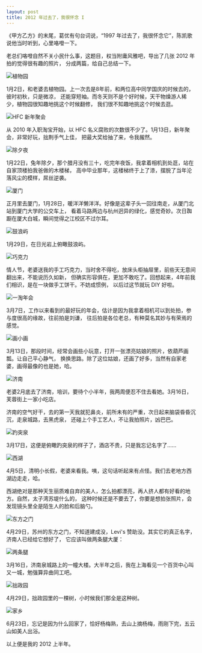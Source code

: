 ```yaml
---
layout: post
title: 2012 年过去了，我很怀念 I
---
```


《甲方乙方》的末尾，葛优有句台词说，“1997 年过去了，我很怀念它”，陈凯歌说他当时听到，心里咯噔一下。

老总们咯噔自然不关小民什么事，这题目，权当附庸风雅吧，导出了几张 2012 年拍的觉得很有趣的照片，
分成两篇，给自己总结一下。

![植物园](/assets/img/2012-recap-i/0102-arboretum.jpg)

1月2日，和老婆去植物园。上一次去是8年前，和两位高中同学国庆的时候去的，彼时初秋，只是微凉，
还能穿短袖。而冬天则不是个好时候，天干物燥游人稀少，植物园很知趣地挑这个时候翻修，
我们很不知趣地挑这个时候去逛。

![HFC 新年聚会](/assets/img/2012-recap-i/0113-hfc.jpg)

从 2010 年入职淘宝开始，以 HFC 名义腐败的次数很不少了。1月13日，新年聚会，非常好玩，拙荆手气上佳，
把最大奖给抽了来，令我赧然。

![除夕夜](/assets/img/2012-recap-i/0122-chuxi.jpg)

1月22日，兔年除夕，那个腊月没有三十，吃完年夜饭，我拿着相机到处逛，站在自家顶楼拍我爸做的木楼梯，
高中毕业那年，这楼梯终于上了漆，摆脱了当年沦落风尘的模样，屌丝逆袭。

![厦门](/assets/img/2012-recap-i/0128-xiamen.jpg)

正月里去厦门，1月28日，暖洋洋懒洋洋。好像是这辈子头一回往南走，从厦门北站到厦门大学的公交车上，
看着马路两边与杭州迥异的绿化，感觉奇妙。次日踟蹰在厦大白城，瞬间觉得之江校区不过尔耳。

![鼓浪屿](/assets/img/2012-recap-i/0129-gulangyu.jpg)

1月29日，在日光岩上俯瞰鼓浪屿。

![巧克力](/assets/img/2012-recap-i/0214-chocolate.jpg)

情人节，老婆送我的手工巧克力，当时舍不得吃，放床头柜抽屉里，前些天无意间翻出来，不能说历久如新，
但确实形容俱在，更加不敢吃了。回想起来，4年前我们相识，是在一块做手工饼干。不妨成惯例，
以后过这节就玩 DIY 好啦。

![一淘年会](/assets/img/2012-recap-i/0307-etao-gala.jpg)

3月7日，工作以来看到的最好玩的年会，估计是因为我拿着相机可以到处拍，参与度很高的缘故，往前拍是刘谦，
往后拍是各位老总，有种莫名其妙与有荣焉的感觉。

![画小画](/assets/img/2012-recap-i/0313-etao-gala.jpg)

3月13日，那段时间，经常会画些小玩意，打开一张漂亮姑娘的照片，依葫芦画瓢。让自己平心静气，
换换思路。除了这位姑娘，还画了好多，当然有自家老婆，画得最像的也是她，哈。

![济南](/assets/img/2012-recap-i/0316-jinan.jpg)

老婆2月底去了济南，培训，要待个小半年，我两周便忍不住去看她。3月16日，芙蓉街上一家小吃店。

济南的空气好干，去的第一天我就犯鼻炎，前所未有的严重，次日起来脑袋昏昏沉沉，走泉城路，去黑虎泉，
还碰上个手工艺人，不让我拍照片，凶巴巴。

![趵突泉](/assets/img/2012-recap-i/0317-baotuquan.jpg)

3月17日，这便是俯瞰趵突泉的样子了，酒店不贵，只是我忘记名字了……

![西湖](/assets/img/2012-recap-i/0405-xihu.jpg)

4月5日，清明小长假，老婆来看我。咦，这句话听起来有点怪。我们去老地方西湖边走走，哈。

西湖绝对是那种天生丽质难自弃的美人，怎么拍都漂亮，再人挤人都有好看的地方。自然，太子湾苏堤什么的，
这种时候还是不要去了，你要是想拍张照片，会发现镜头里全是陌生人的脸和后脑勺。

![东方之门](/assets/img/2012-recap-i/0429-oriental-gate.jpg)

4月29日，苏州的东方之门，不知道建成没，Levi's 赞助没。其实它的真正名字，济南人已经给它想好了，
它应该叫做两条腿大厦：

![两条腿](/assets/img/2012-recap-i/0316-legs-the-building.jpg)

3月16日，济南泉城路上的一幢大楼。大半年之后，我在上海看见一个百货中心叫又一城，勉强算异曲同工吧。

![拙政园](/assets/img/2012-recap-i/0429-suzhou.jpg)

4月29日，拙政园里的一棵树，小时候我们那全是这种树。

![家乡](/assets/img/2012-recap-i/0623-hometown.jpg)

6月23日，忘记是因为什么回家了，恰好杨梅熟，去山上摘杨梅，雨刚下完，五云山如美人出浴。

以上便是我的 2012 上半年。